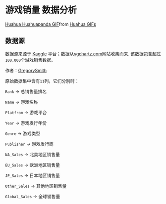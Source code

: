 # 游戏销量 数据分析

<div class="tenor-gif-embed" data-postid="269890388739476002" data-share-method="host" data-aspect-ratio="1" data-width="100%"><a href="https://tenor.com/view/huahua-huahuapanda-tracee-panda-cute-gif-269890388739476002">Huahua Huahuapanda GIF</a>from <a href="https://tenor.com/search/huahua-gifs">Huahua GIFs</a></div> <script type="text/javascript" async src="https://tenor.com/embed.js"></script>

## 数据源
数据源来源于 [Kaggle](https://www.kaggle.com/datasets/gregorut/videogamesales) 平台；数据从[vgchartz.com](vgchartz.com)网站收集而来. 该数据包含超过`100,000`个游戏销售数据。

作者：[GregorySmith](https://www.kaggle.com/gregorut)

原始数据集中含有`11`列，它们分别时：

`Rank` $\to$ 总销售量排名

`Name` $\to$ 游戏名称

`Platfrom` $\to$ 游戏平台

`Year` $\to$ 游戏发行年份

`Genre` $\to$ 游戏类型

`Publisher` $\to$ 游戏发行商

`NA_Sales` $\to$ 北美地区销售量

`EU_Sales` $\to$ 欧洲地区销售量

`JP_Sales` $\to$ 日本地区销售量

`Other_Sales` $\to$ 其他地区销售量

`Global_Sales` $\to$ 全球销售量